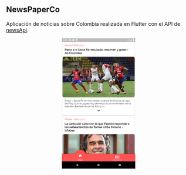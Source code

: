 ## NewsPaperCo


Aplicación de noticias sobre Colombia realizada en Flutter con el API de [newsApi](https://newsapi.org/ "newsApi").

<div align="center">
    <img src="https://github.com/Alejandro9415/NewsPaperCo/blob/main/screenshot.png?raw=true" width="200px"</img> 
</div>

